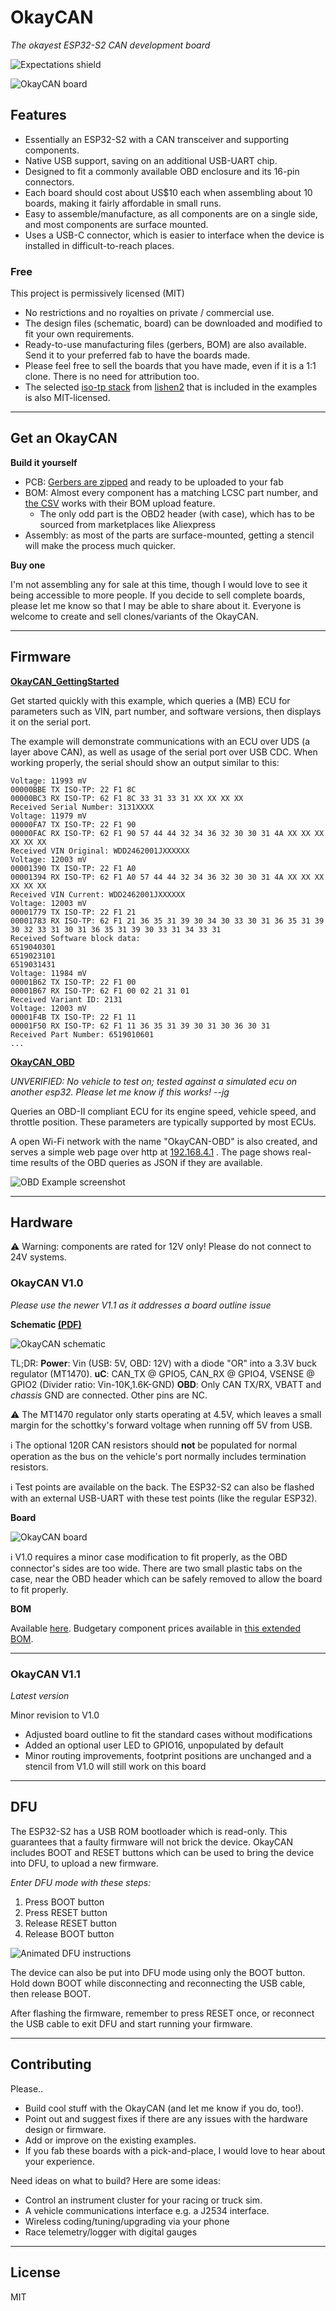 # OkayCAN

*The okayest ESP32-S2 CAN development board*

![Expectations shield](https://raw.githubusercontent.com/jglim/OkayCAN/main/Media/resources/shield_expectations.svg)

![OkayCAN board](https://user-images.githubusercontent.com/1116555/156866916-078137eb-af83-4b8a-b83d-e7dbeb8b34c5.jpg)

## Features

- Essentially an ESP32-S2 with a CAN transceiver and supporting components.
- Native USB support, saving on an additional USB-UART chip.
- Designed to fit a commonly available OBD enclosure and its 16-pin connectors.
- Each board should cost about US$10 each when assembling about 10 boards, making it fairly affordable in small runs.
- Easy to assemble/manufacture, as all components are on a single side, and most components are surface mounted.
- Uses a USB-C connector, which is easier to interface when the device is installed in difficult-to-reach places.

### Free

This project is permissively licensed (MIT)

- No restrictions and no royalties on private / commercial use.
- The design files (schematic, board) can be downloaded and modified to fit your own requirements.
- Ready-to-use manufacturing files (gerbers, BOM) are also available. Send it to your preferred fab to have the boards made.
- Please feel free to sell the boards that you have made, even if it is a 1:1 clone. There is no need for attribution too.
- The selected [iso-tp stack](https://github.com/lishen2/isotp-c) from [lishen2](https://github.com/lishen2/) that is included in the examples is also MIT-licensed.

---

## Get an OkayCAN

**Build it yourself**

- PCB: [Gerbers are zipped](https://github.com/jglim/OkayCAN/raw/main/Hardware/V1.1/OkayCAN/gerbers/OkayCAN_fab_gerbers_211101.zip) and ready to be uploaded to your fab
- BOM: Almost every component has a matching LCSC part number, and [the CSV](https://github.com/jglim/OkayCAN/blob/main/Hardware/V1.0/OkayCAN/raster/OkayCAN_BOM.csv) works with their BOM upload feature.
    - The only odd part is the OBD2 header (with case), which has to be sourced from marketplaces like Aliexpress
- Assembly: as most of the parts are surface-mounted, getting a stencil will make the process much quicker.

**Buy one**

I'm not assembling any for sale at this time, though I would love to see it being accessible to more people. If you decide to sell complete boards, please let me know so that I may be able to share about it. Everyone is welcome to create and sell clones/variants of the OkayCAN.

---

## Firmware

**[OkayCAN_GettingStarted](https://github.com/jglim/OkayCAN/tree/main/Firmware/Examples/OkayCAN_GettingStarted)**

Get started quickly with this example, which queries a (MB) ECU for parameters such as VIN, part number, and software versions, then displays it on the serial port.

The example will demonstrate communications with an ECU over UDS (a layer above CAN), as well as usage of the serial port over USB CDC. When working properly, the serial should show an output similar to this:

```
Voltage: 11993 mV
00000BBE TX ISO-TP: 22 F1 8C
00000BC3 RX ISO-TP: 62 F1 8C 33 31 33 31 XX XX XX XX
Received Serial Number: 3131XXXX
Voltage: 11979 mV
00000FA7 TX ISO-TP: 22 F1 90
00000FAC RX ISO-TP: 62 F1 90 57 44 44 32 34 36 32 30 30 31 4A XX XX XX XX XX XX
Received VIN Original: WDD2462001JXXXXXX
Voltage: 12003 mV
00001390 TX ISO-TP: 22 F1 A0
00001394 RX ISO-TP: 62 F1 A0 57 44 44 32 34 36 32 30 30 31 4A XX XX XX XX XX XX
Received VIN Current: WDD2462001JXXXXXX
Voltage: 12003 mV
00001779 TX ISO-TP: 22 F1 21
00001783 RX ISO-TP: 62 F1 21 36 35 31 39 30 34 30 33 30 31 36 35 31 39 30 32 33 31 30 31 36 35 31 39 30 33 31 34 33 31
Received Software block data:
6519040301
6519023101
6519031431
Voltage: 11984 mV
00001B62 TX ISO-TP: 22 F1 00
00001B67 RX ISO-TP: 62 F1 00 02 21 31 01
Received Variant ID: 2131
Voltage: 12003 mV
00001F4B TX ISO-TP: 22 F1 11
00001F50 RX ISO-TP: 62 F1 11 36 35 31 39 30 31 30 36 30 31
Received Part Number: 6519010601
...
```

**[OkayCAN_OBD](https://github.com/jglim/OkayCAN/tree/main/Firmware/Examples/OkayCAN_OBD)**

_UNVERIFIED: No vehicle to test on; tested against a simulated ecu on another esp32. Please let me know if this works! --jg_

Queries an OBD-II compliant ECU for its engine speed, vehicle speed, and throttle position. These parameters are typically supported by most ECUs.

A open Wi-Fi network with the name "OkayCAN-OBD" is also created, and serves a simple web page over http at [192.168.4.1](http://192.168.4.1/) . The page shows real-time results of the OBD queries as JSON if they are available.

![OBD Example screenshot](https://raw.githubusercontent.com/jglim/OkayCAN/main/Media/resources/example-obd.png)

---

## Hardware

⚠️ Warning: components are rated for 12V only! Please do not connect to 24V systems.

### OkayCAN V1.0

*Please use the newer V1.1 as it addresses a board outline issue*

**Schematic [(PDF)](https://github.com/jglim/OkayCAN/blob/main/Hardware/V1.0/OkayCAN/raster/OkayCAN_Schematic.pdf)**

![OkayCAN schematic](https://raw.githubusercontent.com/jglim/OkayCAN/main/Media/resources/okaycan-1.0-sch.png)

TL;DR:
**Power**: Vin (USB: 5V, OBD: 12V) with a diode "OR" into a 3.3V buck regulator (MT1470).
**uC**: CAN_TX @ GPIO5, CAN_RX @ GPIO4, VSENSE @ GPIO2 (Divider ratio: Vin-10K,1.6K-GND)
**OBD**: Only CAN TX/RX, VBATT and *chassis* GND are connected. Other pins are NC.

⚠️ The MT1470 regulator only starts operating at 4.5V, which leaves a small margin for the schottky's forward voltage when running off 5V from USB.

ℹ️ The optional 120R CAN resistors should **not** be populated for normal operation as the bus on the vehicle's port normally includes termination resistors.

ℹ️ Test points are available on the back. The ESP32-S2 can also be flashed with an external USB-UART with these test points (like the regular ESP32).

**Board**

![OkayCAN board](https://raw.githubusercontent.com/jglim/OkayCAN/main/Media/resources/okaycan-1.0-brd.png)

ℹ️ V1.0 requires a minor case modification to fit properly, as the OBD connector's sides are too wide. There are two small plastic tabs on the case, near the OBD header which can be safely removed to allow the board to fit properly.

**BOM**

Available [here](https://github.com/jglim/OkayCAN/blob/main/Hardware/V1.0/OkayCAN/raster/OkayCAN_BOM.csv). Budgetary component prices available in [this extended BOM](https://github.com/jglim/OkayCAN/blob/main/Hardware/V1.0/OkayCAN/raster/OkayCAN_Price_Breakdown.csv).

---

### OkayCAN V1.1

*Latest version*

Minor revision to V1.0

- Adjusted board outline to fit the standard cases without modifications
- Added an optional user LED to GPIO16, unpopulated by default
- Minor routing improvements, footprint positions are unchanged and a stencil from V1.0 will still work on this board

---

## DFU

The ESP32-S2 has a USB ROM bootloader which is read-only. This guarantees that a faulty firmware will not brick the device.
OkayCAN includes BOOT and RESET buttons which can be used to bring the device into DFU, to upload a new firmware.

*Enter DFU mode with these steps:*

1. Press BOOT button
2. Press RESET button
3. Release RESET button
4. Release BOOT button

![Animated DFU instructions](https://raw.githubusercontent.com/jglim/OkayCAN/main/Media/resources/dfu-cat.gif)

The device can also be put into DFU mode using only the BOOT button. Hold down BOOT while disconnecting and reconnecting the USB cable, then release BOOT.

After flashing the firmware, remember to press RESET once, or reconnect the USB cable to exit DFU and start running your firmware.

---

## Contributing

Please..

- Build cool stuff with the OkayCAN (and let me know if you do, too!).
- Point out and suggest fixes if there are any issues with the hardware design or firmware.
- Add or improve on the existing examples.
- If you fab these boards with a pick-and-place, I would love to hear about your experience.

Need ideas on what to build? Here are some ideas:

- Control an instrument cluster for your racing or truck sim.
- A vehicle communications interface e.g. a J2534 interface.
- Wireless coding/tuning/upgrading via your phone
- Race telemetry/logger with digital gauges

---

## License

MIT
